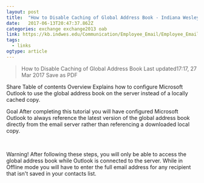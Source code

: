 ```yaml
---
layout: post 
title:  "How to Disable Caching of Global Address Book - Indiana Wesleyan University Support Knowledge Base" 
date:   2017-06-13T20:47:37.862Z 
categories: exchange exchange2013 oab
link: https://kb.indwes.edu/Communication/Employee_Email/Employee_Email_Help/How_to_Disable_Caching_of_Global_Address_Book 
tags:
  - links
ogtype: article 
---
```


> How to Disable Caching of Global Address Book
Last updated17:17, 27 Mar 2017
Save as PDF
 
Share
 Table of contents
Overview
Explains how to configure Microsoft Outlook to use the global address book on the server instead of a locally cached copy.

Goal
After completing this tutorial you will have configured Microsoft Outlook to always reference the latest version of the global address book directly from the email server rather than referencing a downloaded local copy.

 

Warning!
After following these steps, you will only be able to access the global address book while Outlook is connected to the server. While in Offline mode you will have to enter the full email address for any recipient that isn't saved in your contacts list. 
